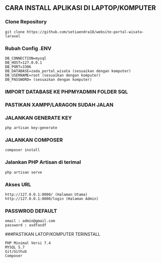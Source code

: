 ## CARA INSTALL APLIKASI DI LAPTOP/KOMPUTER
### Clone Repository
```
git clone https://github.com/setiaendra18/website-portal-wisata-laravel
```
### Rubah Config .ENV
```
DB_CONNECTION=mysql
DB_HOST=127.0.0.1
DB_PORT=3306
DB_DATABASE=zada_portal_wisata (sesuaikan dengan komputer)
DB_USERNAME=root (sesuaikan dengan komputer)
DB_PASSWORD= (sesuaikan dengan komputer)
```
### IMPORT DATABASE KE PHPMYADMIN FOLDER SQL
### PASTIKAN XAMPP/LARAGON SUDAH JALAN
### JALANKAN GENERATE KEY 
```
php artisan key:generate
```
### JALANKAN COMPOSER
```
composer install
```
### Jalankan PHP Artisan di terimal
```
php artisan serve
```
### Akses URL
```
http://127.0.0.1:8000/ (Halaman Utama)
http://127.0.0.1:8000/login (Halaman Admin)
```
### PASSWROD DEFAULT
```
email : admin@gmail.com
password : asdfasdf
```
###PASTIKAN LATOP/KOMPUTER TERINSTALL
```
PHP Minimal Versi 7.4
MYSQL 5.7
Git/Github
Composer
```
